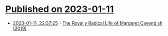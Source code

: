 # [Published on 2023-01-11](index.md)

* [2023-01-11, 22:37:25](https://news.ycombinator.com/item?id=34346064) - [The Royally Radical Life of Margaret Cavendish (2019)](https://www.theparisreview.org/blog/2019/04/15/the-royally-radical-life-of-margaret-cavendish/)
